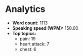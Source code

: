 # Analytics

- **Word count:** 1113
- **Speaking speed (WPM):** 150.00
- **Top topics:**
  - pain: 19
  - heart attack: 7
  - chest: 6
